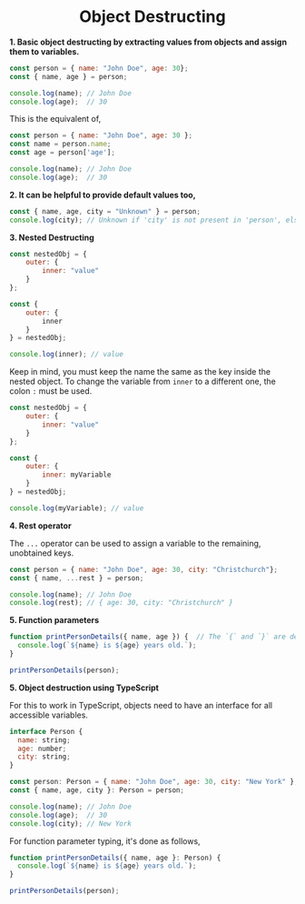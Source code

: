 <div align="center">
  <h1> Object Destructing </h1>
</div>

**1. Basic object destructing by extracting values from objects and assign them to variables.**

```JavaScript
const person = { name: "John Doe", age: 30};
const { name, age } = person;

console.log(name); // John Doe
console.log(age);  // 30
```

This is the equivalent of,

```JavaScript
const person = { name: "John Doe", age: 30 };
const name = person.name;
const age = person['age'];

console.log(name); // John Doe
console.log(age);  // 30
```

**2. It can be helpful to provide default values too,**

```JavaScript
const { name, age, city = "Unknown" } = person;
console.log(city); // Unknown if 'city' is not present in 'person', else, the value inside 'person'
```

**3. Nested Destructing**

```JavaScript
const nestedObj = { 
    outer: { 
        inner: "value" 
    } 
};

const { 
    outer: { 
        inner
    } 
} = nestedObj;

console.log(inner); // value
```

Keep in mind, you must keep the name the same as the key inside the nested object. To change the variable from `inner` to a different one, the colon `:` must be used.

```JavaScript
const nestedObj = { 
    outer: { 
        inner: "value" 
    } 
};

const { 
    outer: { 
        inner: myVariable
    } 
} = nestedObj;

console.log(myVariable); // value
```

**4. Rest operator**

The `...` operator can be used to assign a variable to the remaining, unobtained keys.

```JavaScript
const person = { name: "John Doe", age: 30, city: "Christchurch"};
const { name, ...rest } = person;

console.log(name); // John Doe
console.log(rest); // { age: 30, city: "Christchurch" }
```

**5. Function parameters**

```JavaScript
function printPersonDetails({ name, age }) {  // The `{` and `}` are destructing during the function call.
  console.log(`${name} is ${age} years old.`);
}

printPersonDetails(person);
```

**5. Object destruction using TypeScript**

For this to work in TypeScript, objects need to have an interface for all accessible variables.

```JavaScript
interface Person {
  name: string;
  age: number;
  city: string;
}

const person: Person = { name: "John Doe", age: 30, city: "New York" };
const { name, age, city }: Person = person;

console.log(name); // John Doe
console.log(age);  // 30
console.log(city); // New York
```

For function parameter typing, it's done as follows,

```JavaScript
function printPersonDetails({ name, age }: Person) {
  console.log(`${name} is ${age} years old.`);
}

printPersonDetails(person);
```
